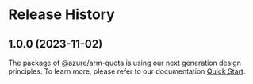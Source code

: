 # Release History
    
## 1.0.0 (2023-11-02)

The package of @azure/arm-quota is using our next generation design principles. To learn more, please refer to our documentation [Quick Start](https://aka.ms/azsdk/js/mgmt/quickstart).
